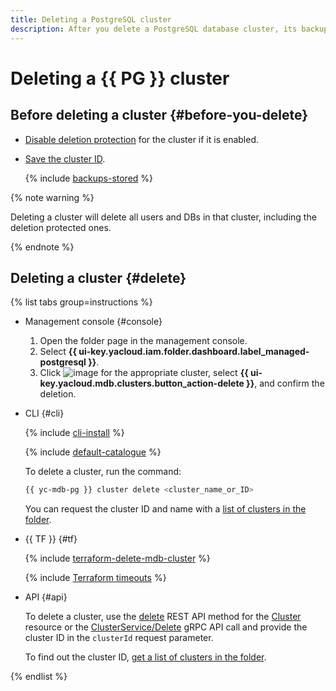 ```yaml
---
title: Deleting a PostgreSQL cluster
description: After you delete a PostgreSQL database cluster, its backups are kept for seven days for recovery purposes. To restore a deleted cluster from its backup, you will need its ID; therefore, securely save the cluster ID before deleting the cluster.
---
```


# Deleting a {{ PG }} cluster

## Before deleting a cluster {#before-you-delete}

* [Disable deletion protection](update.md#change-additional-settings) for the cluster if it is enabled.
* [Save the cluster ID](cluster-list.md#list-clusters).

   {% include [backups-stored](../../_includes/mdb/backups-stored.md) %}

{% note warning %}

Deleting a cluster will delete all users and DBs in that cluster, including the deletion protected ones.

{% endnote %}

## Deleting a cluster {#delete}

{% list tabs group=instructions %}

- Management console {#console}

   1. Open the folder page in the management console.
   1. Select **{{ ui-key.yacloud.iam.folder.dashboard.label_managed-postgresql }}**.
   1. Click ![image](../../_assets/console-icons/ellipsis.svg) for the appropriate cluster, select **{{ ui-key.yacloud.mdb.clusters.button_action-delete }}**, and confirm the deletion.

- CLI {#cli}

   {% include [cli-install](../../_includes/cli-install.md) %}

   {% include [default-catalogue](../../_includes/default-catalogue.md) %}

   To delete a cluster, run the command:

   ```bash
   {{ yc-mdb-pg }} cluster delete <cluster_name_or_ID>
   ```

   You can request the cluster ID and name with a [list of clusters in the folder](cluster-list.md#list-clusters).

- {{ TF }} {#tf}

   {% include [terraform-delete-mdb-cluster](../../_includes/mdb/terraform-delete-mdb-cluster.md) %}

   {% include [Terraform timeouts](../../_includes/mdb/mpg/terraform/timeouts.md) %}

- API {#api}

   To delete a cluster, use the [delete](../api-ref/Cluster/delete.md) REST API method for the [Cluster](../api-ref/Cluster/index.md) resource or the [ClusterService/Delete](../api-ref/grpc/Cluster/delete.md) gRPC API call and provide the cluster ID in the `clusterId` request parameter.

   To find out the cluster ID, [get a list of clusters in the folder](cluster-list.md#list-clusters).

{% endlist %}

